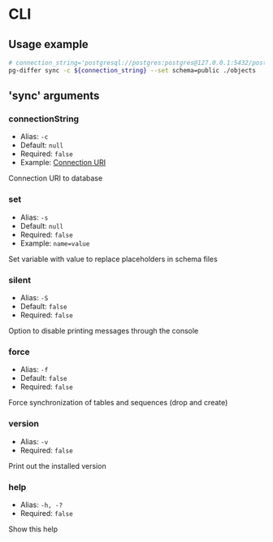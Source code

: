 # CLI

## Usage example

```bash
# connection_string='postgresql://postgres:postgres@127.0.0.1:5432/postgres'
pg-differ sync -c ${connection_string} --set schema=public ./objects
```

## 'sync' arguments

### connectionString

- Alias: `-c`
- Default: `null`
- Required: `false`
- Example: [Connection URI](https://node-postgres.com/features/connecting#connection-uri)

Connection URI to database

### set

- Alias: `-s`
- Default: `null`
- Required: `false`
- Example: `name=value`

Set variable with value to replace placeholders in schema files

### silent

- Alias: `-S`
- Default: `false`
- Required: `false`

Option to disable printing messages through the console

### force

- Alias: `-f`
- Default: `false`
- Required: `false`

Force synchronization of tables and sequences (drop and create)

### version

- Alias: `-v`
- Required: `false`

Print out the installed version

### help

- Alias: `-h, -?`
- Required: `false`

Show this help
